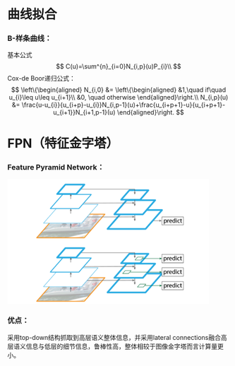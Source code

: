 # 曲线拟合

### B-样条曲线：

基本公式
$$
C(u)=\sum^{n}_{i=0}N_{i,p}(u)P_{i}\\
$$
Cox-de Boor递归公式：
$$
\left\{\begin{aligned}
N_{i,0} &= 
\left\{\begin{aligned}
&1,\quad if\quad u_{i}\leq u\leq u_{i+1}\\
&0, \quad otherwise
\end{aligned}\right.\\
N_{i,p}(u) &= \frac{u-u_{i}}{u_{i+p}-u_{i}}N_{i,p-1}(u)+\frac{u_{i+p+1}-u}{u_{i+p+1}-u_{i+1}}N_{i+1,p-1}(u)
\end{aligned}\right.
$$


# FPN（特征金字塔）

### Feature Pyramid Network：

<img src=".\img\FPN.png" alt="FPN" style="zoom:80%;" />

### 优点：

采用top-down结构抓取到高层语义整体信息，并采用lateral connections融合高层语义信息与低层的细节信息，鲁棒性高，整体相较于图像金字塔而言计算量更小。
